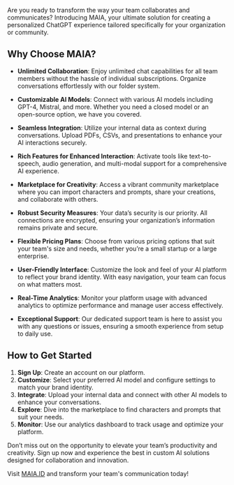 Are you ready to transform the way your team collaborates and communicates? Introducing MAIA, your ultimate solution for creating a personalized ChatGPT experience tailored specifically for your organization or community.

## Why Choose MAIA?

- **Unlimited Collaboration**: Enjoy unlimited chat capabilities for all team members without the hassle of individual subscriptions. Organize conversations effortlessly with our folder system.

- **Customizable AI Models**: Connect with various AI models including GPT-4, Mistral, and more. Whether you need a closed model or an open-source option, we have you covered.

- **Seamless Integration**: Utilize your internal data as context during conversations. Upload PDFs, CSVs, and presentations to enhance your AI interactions securely.

- **Rich Features for Enhanced Interaction**: Activate tools like text-to-speech, audio generation, and multi-modal support for a comprehensive AI experience.

- **Marketplace for Creativity**: Access a vibrant community marketplace where you can import characters and prompts, share your creations, and collaborate with others.

- **Robust Security Measures**: Your data’s security is our priority. All connections are encrypted, ensuring your organization’s information remains private and secure.

- **Flexible Pricing Plans**: Choose from various pricing options that suit your team's size and needs, whether you’re a small startup or a large enterprise.

- **User-Friendly Interface**: Customize the look and feel of your AI platform to reflect your brand identity. With easy navigation, your team can focus on what matters most.

- **Real-Time Analytics**: Monitor your platform usage with advanced analytics to optimize performance and manage user access effectively.

- **Exceptional Support**: Our dedicated support team is here to assist you with any questions or issues, ensuring a smooth experience from setup to daily use.

## How to Get Started

1. **Sign Up**: Create an account on our platform.
2. **Customize**: Select your preferred AI model and configure settings to match your brand identity.
3. **Integrate**: Upload your internal data and connect with other AI models to enhance your conversations.
4. **Explore**: Dive into the marketplace to find characters and prompts that suit your needs.
5. **Monitor**: Use our analytics dashboard to track usage and optimize your platform.

Don’t miss out on the opportunity to elevate your team’s productivity and creativity. Sign up now and experience the best in custom AI solutions designed for collaboration and innovation.

Visit [MAIA.ID](https://maia.id) and transform your team's communication today!
